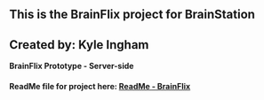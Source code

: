 ## This is the BrainFlix project for BrainStation
## Created by: Kyle Ingham

**BrainFlix Prototype - Server-side**  

#### ReadMe file for project here: [ReadMe - BrainFlix](https://github.com/Ingy10/kyle-ingham-brainflix/blob/main/README.md)
